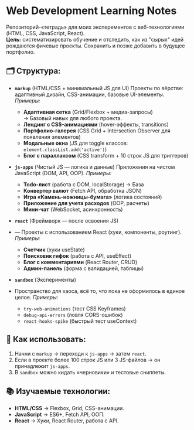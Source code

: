 # Web Development Learning Notes

Репозиторий-«тетрадь» для моих эксперементов с веб-технологиями (HTML, CSS, JavaScript, React).  
**Цель:** систематизировать обучение и отследить, как из "сырых" идей рождаются фичевые проекты. Сохранить и позже добавить в будущее портфолио.

## 🗂 Структура:
- **`markup`** (HTML/CSS + минимальный JS для UI)
  Проекты по вёрстве: адаптивный дизайн, CSS-анимации, базовые UI-элементы.
  *Примеры:*
    - **Адаптивная сетка** (Grid/Flexbox + медиа-запросы)  
   → Базовый навык для любого проекта.
    - **Лендинг с CSS-анимациями** (hover-эффекты, transitions)  
    - **Портфолио-галерея** (CSS Grid + Intersection Observer для появления элементов)  
    - **Модальные окна** (JS для toggle классов: `element.classList.add('active')`)  
    - **Блог с параллаксом** (CSS transform + 10 строк JS для триггеров) 
  
- **`js-apps`** (Чистый JS — логика и данные)
  Приложения на чистом JavaScript (DOM, API, OOP).
  *Примеры:*
    - **Todo-лист** (работа с DOM, localStorage) → База  
    - **Конвертер валют** (Fetch API, обработка JSON)  
    - **Игра «Камень-ножницы-бумага»** (логика состояний)  
    - **Приложение для учета расходов** (OOP, расчеты)  
    - **Мини-чат** (WebSocket, асинхронность) 

- **`react`** (Фреймворк — после освоения JS)
- — Проекты с использованием React (хуки, компоненты, роутинг).
  *Примеры:*
    - **Счетчик** (хуки useState)  
    - **Поисковик гифок** (работа с API, useEffect)  
    - **Блог с комментариями** (React Router, CRUD)  
    - **Админ-панель** (форма с валидацией, таблицы)  

  
- **`sandbox`** (Эксперименты)
- Пространство для хаоса, всё то, что пока не оформилось в единое целое.
  *Примеры:*
    - `try-web-animations` (тест CSS Keyframes) 
    - `debug-api-errors` (ловля CORS-ошибок)  
    - `react-hooks-spike` (быстрый тест useContext)  

## 🚀 Как использовать:
1. Начни с `markup` → переходи к `js-apps` → затем `react`. 
2. Если в проекте более 100 строк JS или 3 JS-файлов → он принадлежит `js-apps`.
3. В `sandbox` можно кидать «черновики» и тестовые сниппеты.

## 📚 Изучаемые технологии:
- **HTML/CSS** → Flexbox, Grid, CSS-анимации.  
- **JavaScript** → ES6+, Fetch API, ООП.  
- **React** → Хуки, React Router, работа с API.
